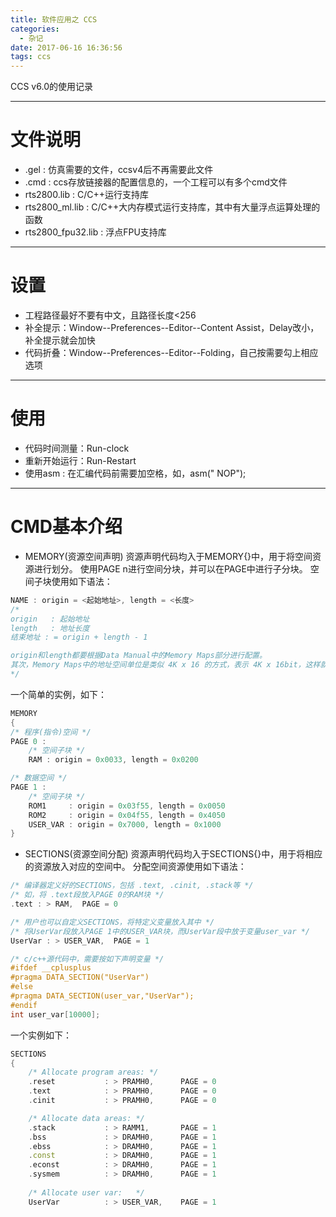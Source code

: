 ```yaml
---
title: 软件应用之 CCS
categories:
  - 杂记
date: 2017-06-16 16:36:56
tags: ccs
---
```


CCS v6.0的使用记录

<!-- more -->

---
# 文件说明
 - .gel : 仿真需要的文件，ccsv4后不再需要此文件
 - .cmd : ccs存放链接器的配置信息的，一个工程可以有多个cmd文件
 - rts2800.lib : C/C++运行支持库
 - rts2800_ml.lib : C/C++大内存模式运行支持库，其中有大量浮点运算处理的函数
 - rts2800_fpu32.lib : 浮点FPU支持库


---
# 设置 
 - 工程路径最好不要有中文，且路径长度<256
 - 补全提示：Window--Preferences--Editor--Content Assist，Delay改小，补全提示就会加快
 - 代码折叠：Window--Preferences--Editor--Folding，自己按需要勾上相应选项

---
# 使用
 - 代码时间测量：Run-clock
 - 重新开始运行：Run-Restart
 - 使用asm : 在汇编代码前需要加空格，如，asm(" NOP");
 
 
---
# CMD基本介绍
 - MEMORY(资源空间声明)
资源声明代码均入于MEMORY{}中，用于将空间资源进行划分。
使用PAGE n进行空间分块，并可以在PAGE中进行子分块。
空间子块使用如下语法：

```cpp
NAME : origin = <起始地址>, length = <长度>
/*
origin   : 起始地址
length   : 地址长度
结束地址 : = origin + length - 1

origin和length都要根据Data Manual中的Memory Maps部分进行配置。
其次，Memory Maps中的地址空间单位是类似 4K x 16 的方式，表示 4K x 16bit，这样就是说，origin和length的单位为 16bit，即单位是 2字节，或者说 1个字
*/
```

一个简单的实例，如下：

```cpp
MEMORY
{
/* 程序(指令)空间 */
PAGE 0 :
    /* 空间子块 */
    RAM : origin = 0x0033, length = 0x0200

/* 数据空间 */
PAGE 1 :
    /* 空间子块 */
    ROM1     : origin = 0x03f55, length = 0x0050
    ROM2     : origin = 0x04f55, length = 0x4050
    USER_VAR : origin = 0x7000, length = 0x1000
}
```

 - SECTIONS(资源空间分配)
资源声明代码均入于SECTIONS{}中，用于将相应的资源放入对应的空间中。
分配空间资源使用如下语法：

```cpp
/* 编译器定义好的SECTIONS，包括 .text, .cinit, .stack等 */
/* 如，将 .text段放入PAGE 0的RAM块 */
.text : > RAM,  PAGE = 0

/* 用户也可以自定义SECTIONS，将特定义变量放入其中 */
/* 将UserVar段放入PAGE 1中的USER_VAR块，而UserVar段中放于变量user_var */
UserVar : > USER_VAR,  PAGE = 1

/* c/c++源代码中，需要按如下声明变量 */
#ifdef __cplusplus
#pragma DATA_SECTION("UserVar")
#else
#pragma DATA_SECTION(user_var,"UserVar");
#endif
int user_var[10000];
```

一个实例如下：

```cpp
SECTIONS
{
    /* Allocate program areas: */
    .reset           : > PRAMH0,      PAGE = 0
    .text            : > PRAMH0,      PAGE = 0
    .cinit           : > PRAMH0,      PAGE = 0

    /* Allocate data areas: */
    .stack           : > RAMM1,       PAGE = 1
    .bss             : > DRAMH0,      PAGE = 1
    .ebss            : > DRAMH0,      PAGE = 1
    .const           : > DRAMH0,      PAGE = 1
    .econst          : > DRAMH0,      PAGE = 1      
    .sysmem          : > DRAMH0,      PAGE = 1
   
    /* Allocate user var:   */
    UserVar          : > USER_VAR,    PAGE = 1
```






 
